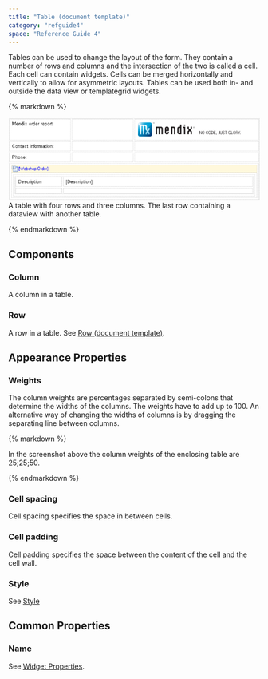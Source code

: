 ```yaml
---
title: "Table (document template)"
category: "refguide4"
space: "Reference Guide 4"
---
```

Tables can be used to change the layout of the form. They contain a number of rows and columns and the intersection of the two is called a cell. Each cell can contain widgets. Cells can be merged horizontally and vertically to allow for asymmetric layouts.
Tables can be used both in- and outside the data view or templategrid widgets.

<div class="alert alert-info">{% markdown %}

[![](attachments/819203/918134.png)](4194549)
A table with four rows and three columns. The last row containing a dataview with another table.

{% endmarkdown %}</div>

## Components

### Column

A column in a table.

### Row

A row in a table. See [Row (document template)](4194550).

## Appearance Properties

### Weights

The column weights are percentages separated by semi-colons that determine the widths of the columns. The weights have to add up to 100\. An alternative way of changing the widths of columns is by dragging the separating line between columns.

<div class="alert alert-info">{% markdown %}

In the screenshot above the column weights of the enclosing table are 25;25;50.

{% endmarkdown %}</div>

### Cell spacing

Cell spacing specifies the space in between cells.

### Cell padding

Cell padding specifies the space between the content of the cell and the cell wall.

### Style

See [Style](style)

## Common Properties

### Name

See [Widget Properties](widget-properties).
